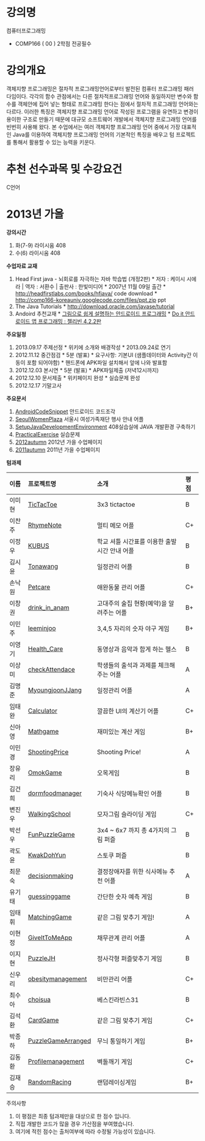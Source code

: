 # 강의명 #
컴퓨터프로그래밍
  * COMP166 ( 00 ) 2학점 전공필수

# 강의개요 #
객체지향 프로그래밍은 절차적 프로그래밍언어로부터 발전된 컴퓨터 프로그래밍 패러다임이다. 각각의 함수 관점에서는 다른 절차적프로그래밍 언어와 동일하지만 변수와 함수를 객체안에 집어 넣는 형태로 프로그래밍 한다는 점에서 절차적 프로그래밍 언어와는 다르다. 이러한 특징은 객체지향 프로그래밍 언어로 작성된 프로그램을 유연하고 변경이 용이한 구조로 만들기 때문에 대규모 소프트웨어 개발에서 객체지향 프로그래밍 언어를 빈번히 사용해 왔다. 본 수업에서는 여러 객체지향 프로그래밍 언어 중에서 가장 대표적인 Java를 이용하여 객체지향 프로그래밍 언어의 기본적인 특징을 배우고 텀 프로젝트를 통해서 활용할 수 있는 능력을 키운다.

# 추천 선수과목 및 수강요건 #
C언어


# 2013년 가을 #

**강의시간**
  1. 화(7-9) 라이시움 408
  1. 수(6) 라이시움 408

**수업자료 교재**
  1. Head First java - 뇌회로를 자극하는 자바 학습법 (개정2판)
    * 저자 : 케이시 시에라 | 역자 : 서환수 | 출판사 : 한빛미디어
    * 2007년 11월 09일 출간
    * http://headfirstlabs.com/books/hfjava/ code download
    * http://comp166-koreauniv.googlecode.com/files/ppt.zip ppt
  1. The Java Tutorials
    * http://download.oracle.com/javase/tutorial
  1. Andoird 추천교재
    * [그림으로 쉽게 설명하는 안드로이드 프로그래밍](http://www.kyobobook.co.kr/product/detailViewKor.laf?ejkGb=KOR&mallGb=KOR&barcode=9788970507392&orderClick=LAG&Kc=)
    * [Do it 안드로이드 앱 프로그래밍 : 젤리빈 4.2.2판](http://www.kyobobook.co.kr/product/detailViewKor.laf?ejkGb=KOR&mallGb=KOR&barcode=9788997390205&orderClick=LAG&Kc=)


**주요일정**
  1. 2013.09.17 주제선정
    * 위키에 소개와 배경작성
    * 2013.09.24로 연기
  1. 2012.11.12 중간점검
    * 5분 (발표)
    * 요구사항: 기본UI (샘플데이터와 Activity간 이동이 포함 되어야함)
    * 핸드폰에 APK파일 설치해서 앞에 나와 발표함
  1. 2012.12.03 본시연
    * 5분 (발표)
    * APK파일제출 (저녁12시까지)
  1. 2012.12.10 문서제출
    * 위키페이지 완성
    * 실습문제 완성
  1. 2012.12.17 기말고사

**주요문서**
  1. [AndroidCodeSnippet](AndroidCodeSnippet.md) 안드로이드 코드조각
  1. [SeoulWomenPlaza](SeoulWomenPlaza.md) 서울시 여성가족재단 행사 안내 어플
  1. [SetupJavaDevelopmentEnvironment](SetupJavaDevelopmentEnvironment.md) 408실습실에 JAVA 개발환경 구축하기
  1. [PracticalExercise](PracticalExercise.md) 실습문제
  1. [2012autumn](2012autumn.md) 2012년 가을 수업페이지
  1. [2011autumn](2011autumn.md) 2011년 가을 수업페이지


**텀과제**

| 이름 | 프로젝트명 | 소개 | 평점 |
|:---|:------|:---|:---|
| 이미현 | [TicTacToe](TicTacToe.md) | 3x3 tictactoe | B  |
| 이찬주 | [RhymeNote](RhymeNote.md) | 멀티 메모 어플 | C+ |
| 이정우 | [KUBUS](KUBUS.md) | 학교 셔틀 시간표를 이용한 출발 시간 안내 어플 | B  |
| 김시윤 | [Tonawang](Tonawang.md) | 일정관리 어플 | B  |
| 손낙원 | [Petcare](Petcare.md) | 애완동물 관리 어플 | C+ |
| 이창권 | [drink\_in\_anam](drink_in_anam.md) | 고대주의 술집 현황(예약)을 알려주는 어플 | B+ |
| 이민주 | [leeminjoo](leeminjoo.md) | 3,4,5 자리의 숫자 야구 게임 | B+ |
| 이영기 | [Health\_Care](Health_Care.md) | 동영상과 음악과 함게 하는 헬스 | B  |
| 이상미 | [checkAttendace](checkAttendace.md) | 학생들의 출석과 과제를 체크해주는 어플 | A  |
| 김명준 | [MyoungjoonJJang](MyoungjoonJJang.md) | 일정관리 어플 | A  |
| 임태완 | [Calculator](Calculator.md) | 깔끔한 UI의 계산기 어플 | C+ |
| 신아영 | [Mathgame](Mathgame.md) | 재미있는 계산 게임 | B+ |
| 이민경 | [ShootingPrice](ShootingPrice.md) | Shooting Price! | A  |
| 장유리 | [OmokGame](OmokGame.md) | 오목게임 | B  |
| 김건희 | [dormfoodmanager](dormfoodmanager.md) | 기숙사 식당메뉴확인 어플 | B  |
| 변진우 | [WalkingSchool](WalkingSchool.md) | 모자그림 슬라이딩 게임 | C+ |
| 박선우 | [FunPuzzleGame](FunPuzzleGame.md) | 3x4 ~ 6x7 까지 총 4가지의 그림 퍼즐 | B  |
| 곽도윤 | [KwakDohYun](KwakDohYun.md) | 스토쿠 퍼즐 | B  |
| 최문숙 | [decisionmaking](decisionmaking.md) | 결정장애자를 위한 식사메뉴 추천 어플 | A  |
| 유기태 | [guessinggame](guessinggame.md) | 간단한 숫자 예측 게임 | B  |
| 임태휘 | [MatchingGame](MatchingGame.md) | 같은 그림 맞추기 게임!| A  |
| 이현정 | [GiveItToMeApp](GiveItToMeApp.md) | 채무관계 관리 어플 | A  |
| 이지현 | [PuzzleJH](PuzzleJH.md) | 정사각형 퍼즐맞추기 게임 | B  |
| 신우리 | [obesitymanagement](obesitymanagement.md) | 비만관리 어플 | C+ |
| 최수아 | [choisua](choisua.md) | 베스킨라빈스31 | B  |
| 김석환 | [CardGame](CardGame.md) | 같은 그림 맞추기 게임 | C+ |
| 박종하 | [PuzzleGameArranged](PuzzleGameArranged.md) | 무늬 통일하기 게임 | B+ |
| 김동환 | [Profilemanagement](Profilemanagement.md) | 벽돌깨기 게임 | C+ |
| 김재승 | [RandomRacing](RandomRacing.md) | 랜덤레이싱게임 | B+ |

주의사항
  1. 이 평점은 최종 텀과제만을 대상으로 한 점수 입니다.
  1. 직접 개발한 코드가 많을 경우 가산점을 부여했습니다.
  1. 여기에 적힌 점수는 출처여부에 따라 수정될 가능성이 있습니다.